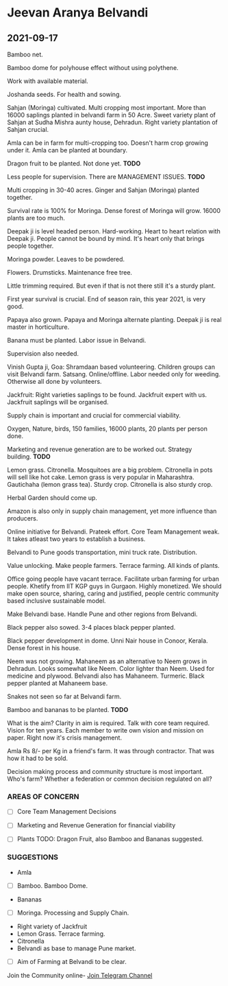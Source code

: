 # Jeevan Aranya Belvandi

##  2021-09-17 

Bamboo net. 

Bamboo dome for polyhouse effect without using polythene.

Work with available material.

Joshanda seeds. For health and sowing.

Sahjan (Moringa) cultivated. Multi cropping most important. More than 16000 saplings planted in belvandi farm in 50 Acre. Sweet variety plant of Sahjan at Sudha Mishra aunty house, Dehradun. Right variety plantation of Sahjan crucial.

Amla can be in farm for multi-cropping too. Doesn't harm crop growing under it. Amla can be planted at boundary. 

Dragon fruit to be planted. Not done yet. **TODO**

Less people for supervision. There are MANAGEMENT ISSUES. **TODO**

Multi cropping in 30-40 acres. Ginger and Sahjan (Moringa) planted together.

Survival rate is 100% for Moringa. Dense forest of Moringa will grow.
16000 plants are too much.

Deepak ji is level headed person. Hard-working. Heart to heart relation with Deepak ji. People cannot be bound by mind. It's heart only that brings people together.

Moringa powder. Leaves to be powdered. 

Flowers. Drumsticks. Maintenance free tree.

Little trimming required. But even if that is not there still it's a sturdy plant.

First year survival is crucial. End of season rain, this year 2021, is very good.

Papaya also grown. Papaya and Moringa alternate planting. Deepak ji is real master in horticulture.

Banana must be planted. Labor issue in Belvandi.

Supervision also needed.

Vinish Gupta ji, Goa: Shramdaan based volunteering. Children groups can visit Belvandi farm. Satsang. Online/offline. Labor needed only for weeding. Otherwise all done by volunteers.

Jackfruit: Right varieties saplings to be found. Jackfruit expert with us. Jackfruit saplings will be organised. 

Supply chain is important and crucial for commercial viability.

Oxygen, Nature, birds, 150 families, 16000 plants, 20 plants per person done. 

Marketing and revenue generation are to be worked out. Strategy building. **TODO**

Lemon grass. Citronella. Mosquitoes are a big problem. Citronella in pots will sell like hot cake. Lemon grass is very popular in Maharashtra. Gautichaha (lemon grass tea). Sturdy crop. Citronella is also sturdy crop.

Herbal Garden should come up.

Amazon is also only in supply chain management, yet more influence than producers.

Online initiative for Belvandi. Prateek effort. Core Team Management weak. It takes atleast two years to establish a business.

Belvandi to Pune goods transportation, mini truck rate. Distribution.

Value unlocking.
Make people farmers. Terrace farming. All kinds of plants.

Office going people have vacant terrace. Facilitate urban farming for urban people. Khetify from IIT KGP guys in Gurgaon. Highly monetized. We should make open source, sharing, caring and justified, people centric community based inclusive sustainable model.

Make Belvandi base. Handle Pune and other regions from Belvandi.

Black pepper also sowed. 3-4 places black pepper planted.

Black pepper development in dome. Unni Nair house in Conoor, Kerala. Dense forest in his house.

Neem was not growing. Mahaneem as an alternative to Neem grows in Dehradun. Looks somewhat like Neem. Color lighter than Neem. Used for medicine and plywood. Belvandi also has Mahaneem. Turmeric. Black pepper planted at Mahaneem base.

Snakes not seen so far at Belvandi farm.

Bamboo and bananas to be planted. **TODO**

What is the aim? Clarity in aim is required. Talk with core team required. Vision for ten years. Each member to write own vision and mission on paper. Right now it's crisis management.

Amla Rs 8/- per Kg in a friend's farm. It was through contractor. That was how it had to be sold.

Decision making process and community structure is most important.
Who's farm? Whether a federation or common decision regulated on all?


### AREAS OF CONCERN 

- [ ] Core Team Management Decisions

- [ ] Marketing and Revenue Generation for financial viability

- [ ] Plants TODO: Dragon Fruit, also Bamboo and Bananas suggested.

### SUGGESTIONS 

- Amla
- [ ] Bamboo. Bamboo Dome. 
- Bananas
- [ ] Moringa. Processing and Supply Chain. 
- Right variety of Jackfruit
- Lemon Grass. Terrace farming. 
- Citronella
- Belvandi as base to manage Pune market. 
- [ ] Aim of Farming at Belvandi to be clear. 


Join the Community online- [Join Telegram Channel](https://t.me/joinchat/ZVxD4emjcAFhMWQ1)
